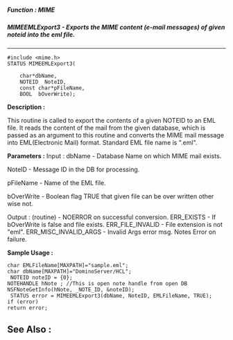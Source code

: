##### Function : MIME
##### MIMEEMLExport3 - Exports the MIME content (e-mail messages) of given noteid into the eml file.
---
```
#include <mime.h>
STATUS MIMEEMLExport3(

	char*dbName,
	NOTEID  NoteID,
	const char*pFileName,
	BOOL  bOverWrite);
```
**Description :**

This routine is called to export the contents of a given NOTEID to an EML file. 
It reads the content of the mail from the given database, which is passed as an 
argument to this routine and converts the MIME mail message into EML(Electronic 
Mail) format. Standard EML file name is "<fileName>.eml".

**Parameters :**
Input :
dbName  -  Database Name on which MIME mail exists.

NoteID  -  Message ID in the DB for processing. 

pFileName  -  Name of the EML file. 

bOverWrite  -   Boolean flag TRUE that given file can be over written other wise not.

Output :
(routine)  -  NOERROR on successful conversion. ERR_EXISTS - If bOverWrite is false and file exists. ERR_FILE_INVALID - File extension is not "eml". ERR_MISC_INVALID_ARGS - Invalid Args error msg. Notes Error on failure.  



**Sample Usage :**
```
char EMLFileName[MAXPATH]="sample.eml";
char dbName[MAXPATH]="DominoServer/HCL";
 NOTEID noteID = {0}; 
NOTEHANDLE hNote ; //This is open note handle from open DB 
NSFNoteGetInfo(hNote, _NOTE_ID, &noteID);
 STATUS error = MIMEEMLExport3(dbName, NoteID, EMLFileName, TRUE);
if (error)
return error;

```
**See Also :**
---
